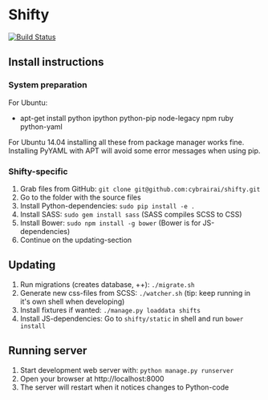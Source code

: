 # Shifty
[![Build Status](https://travis-ci.org/cybrairai/shifty.svg)](https://travis-ci.org/cybrairai/shifty)

## Install instructions

### System preparation
For Ubuntu:
* apt-get install python ipython python-pip node-legacy npm ruby python-yaml

For Ubuntu 14.04 installing all these from package manager works fine. Installing PyYAML with APT will avoid some error messages when using pip.

### Shifty-specific
1. Grab files from GitHub: `git clone git@github.com:cybrairai/shifty.git`
2. Go to the folder with the source files
3. Install Python-dependencies: `sudo pip install -e .`
4. Install SASS: `sudo gem install sass` (SASS compiles SCSS to CSS)
5. Install Bower: `sudo npm install -g bower` (Bower is for JS-dependencies)
6. Continue on the updating-section

## Updating
1. Run migrations (creates database, ++): `./migrate.sh`
2. Generate new css-files from SCSS: `./watcher.sh` (tip: keep running in it's own shell when developing)
3. Install fixtures if wanted: `./manage.py loaddata shifts`
4. Install JS-dependencies: Go to `shifty/static` in shell and run `bower install`

## Running server
1. Start development web server with: `python manage.py runserver`
2. Open your browser at http://localhost:8000
3. The server will restart when it notices changes to Python-code
